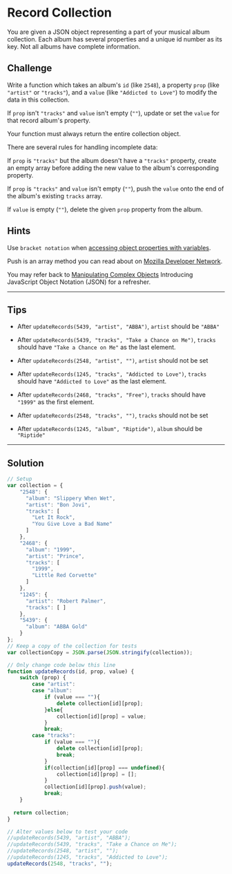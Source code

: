 # Record Collection

You are given a JSON object representing a part of your musical album collection. Each album has several properties and a unique id number as its key. Not all albums have complete information.

## Challenge

Write a function which takes an album's `id` (like `2548`), a property `prop` (like `"artist"` or `"tracks"`), and a `value` (like `"Addicted to Love"`) to modify the data in this collection.

If `prop` isn't `"tracks"` and `value` isn't empty (`""`), update or set the `value` for that record album's property.

Your function must always return the entire collection object.

There are several rules for handling incomplete data:

If `prop` is `"tracks"` but the album doesn't have a `"tracks"` property, create an empty array before adding the new value to the album's corresponding property.

If `prop` is `"tracks"` and `value` isn't empty (`""`), push the `value` onto the end of the album's existing `tracks` array.

If `value` is empty (`""`), delete the given `prop` property from the album.

## Hints

Use `bracket notation` when [accessing object properties with variables](https://learn.freecodecamp.org/javascript-algorithms-and-data-structures/basic-javascript/accessing-object-properties-with-variables).

Push is an array method you can read about on [Mozilla Developer Network](https://developer.mozilla.org/en-US/docs/Web/JavaScript/Reference/Global_Objects/Array/push).

You may refer back to [Manipulating Complex Objects](https://learn.freecodecamp.org/javascript-algorithms-and-data-structures/basic-javascript/manipulating-complex-objects) Introducing JavaScript Object Notation (JSON) for a refresher.

---

## Tips

- After `updateRecords(5439, "artist", "ABBA")`, `artist` should be `"ABBA"`

- After `updateRecords(5439, "tracks", "Take a Chance on Me")`, `tracks` should have `"Take a Chance on Me"` as the last element.

- After `updateRecords(2548, "artist", "")`, `artist` should not be set

- After `updateRecords(1245, "tracks", "Addicted to Love")`, `tracks` should have `"Addicted to Love"` as the last element.

- After `updateRecords(2468, "tracks", "Free")`, `tracks` should have `"1999"` as the first element.

- After `updateRecords(2548, "tracks", "")`, `tracks` should not be set

- After `updateRecords(1245, "album", "Riptide")`, `album` should be `"Riptide"`

---

## Solution

```js
// Setup
var collection = {
    "2548": {
      "album": "Slippery When Wet",
      "artist": "Bon Jovi",
      "tracks": [ 
        "Let It Rock", 
        "You Give Love a Bad Name" 
      ]
    },
    "2468": {
      "album": "1999",
      "artist": "Prince",
      "tracks": [ 
        "1999", 
        "Little Red Corvette" 
      ]
    },
    "1245": {
      "artist": "Robert Palmer",
      "tracks": [ ]
    },
    "5439": {
      "album": "ABBA Gold"
    }
};
// Keep a copy of the collection for tests
var collectionCopy = JSON.parse(JSON.stringify(collection));

// Only change code below this line
function updateRecords(id, prop, value) {
    switch (prop) {
        case "artist":
        case "album":
            if (value === ""){
                delete collection[id][prop];
            }else{
                collection[id][prop] = value;
            }
            break;
        case "tracks":
            if (value === ""){
                delete collection[id][prop];
                break;
            }
            if(collection[id][prop] === undefined){
                collection[id][prop] = [];
            }
            collection[id][prop].push(value);
            break;
    }
  
  return collection;
}

// Alter values below to test your code
//updateRecords(5439, "artist", "ABBA");
//updateRecords(5439, "tracks", "Take a Chance on Me");
//updateRecords(2548, "artist", "");
//updateRecords(1245, "tracks", "Addicted to Love");
updateRecords(2548, "tracks", "");
```